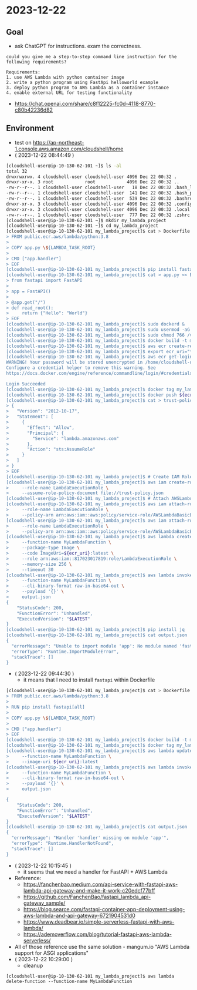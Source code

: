 # 2023-12-22

## Goal

* ask ChatGPT for instructions. exam the correctness.
```
could you give me a step-to-step command line instruction for the following requirements?

Requirements:
1. use AWS Lambda with python container image
2. write a python program using FastApi helloworld example
3. deploy python program to AWS Lambda as a container instance
4. enable external URL for testing functionality
```
* https://chat.openai.com/share/c8f12225-fc0d-4118-8770-c80b42236d82

## Environment

* test on https://ap-northeast-1.console.aws.amazon.com/cloudshell/home
* ( 2023-12-22 08:44:49 )
```bash
[cloudshell-user@ip-10-130-62-101 ~]$ ls -al
total 32
drwxrwxrwx. 4 cloudshell-user cloudshell-user 4096 Dec 22 00:32 .
drwxr-xr-x. 3 root            root            4096 Dec 22 00:32 ..
-rw-r--r--. 1 cloudshell-user cloudshell-user   18 Dec 22 00:32 .bash_logout
-rw-r--r--. 1 cloudshell-user cloudshell-user  141 Dec 22 00:32 .bash_profile
-rw-r--r--. 1 cloudshell-user cloudshell-user  539 Dec 22 00:32 .bashrc
drwxr-xr-x. 3 cloudshell-user cloudshell-user 4096 Dec 22 00:32 .config
drwxr-xr-x. 3 cloudshell-user cloudshell-user 4096 Dec 22 00:32 .local
-rw-r--r--. 1 cloudshell-user cloudshell-user  777 Dec 22 00:32 .zshrc
[cloudshell-user@ip-10-130-62-101 ~]$ mkdir my_lambda_project
[cloudshell-user@ip-10-130-62-101 ~]$ cd my_lambda_project
[cloudshell-user@ip-10-130-62-101 my_lambda_project]$ cat > Dockerfile << EOF
> FROM public.ecr.aws/lambda/python:3.8
> 
> COPY app.py \${LAMBDA_TASK_ROOT}
> 
> CMD ["app.handler"]
> EOF
[cloudshell-user@ip-10-130-62-101 my_lambda_project]$ pip install fastapi[all]
[cloudshell-user@ip-10-130-62-101 my_lambda_project]$ cat > app.py << EOF
> from fastapi import FastAPI
> 
> app = FastAPI()
> 
> @app.get("/")
> def read_root():
>     return {"Hello": "World"}
> EOF
[cloudshell-user@ip-10-130-62-101 my_lambda_project]$ sudo dockerd &     # https://stackoverflow.com/a/76041922
[cloudshell-user@ip-10-130-62-101 my_lambda_project]$ sudo usermod -aG docker $USER
[cloudshell-user@ip-10-130-62-101 my_lambda_project]$ sudo chmod 766 /var/run/docker.sock 
[cloudshell-user@ip-10-130-62-101 my_lambda_project]$ docker build -t my_lambda_function .
[cloudshell-user@ip-10-130-62-101 my_lambda_project]$ aws ecr create-repository --repository-name jazz-ecr
[cloudshell-user@ip-10-130-62-101 my_lambda_project]$ export ecr_uri="********.dkr.ecr.ap-northeast-1.amazonaws.com/jazz-ecr"
[cloudshell-user@ip-10-130-62-101 my_lambda_project]$ aws ecr get-login-password | docker login --username AWS --password-stdin $ecr_uri 
WARNING! Your password will be stored unencrypted in /home/cloudshell-user/.docker/config.json.
Configure a credential helper to remove this warning. See
https://docs.docker.com/engine/reference/commandline/login/#credentials-store

Login Succeeded
[cloudshell-user@ip-10-130-62-101 my_lambda_project]$ docker tag my_lambda_function:latest ${ecr_uri}:latest
[cloudshell-user@ip-10-130-62-101 my_lambda_project]$ docker push ${ecr_uri}:latest
[cloudshell-user@ip-10-130-62-101 my_lambda_project]$ cat > trust-policy.json << EOF
> {
>   "Version": "2012-10-17",
>   "Statement": [
>     {
>       "Effect": "Allow",
>       "Principal": {
>         "Service": "lambda.amazonaws.com"
>       },
>       "Action": "sts:AssumeRole"
>     }
>   ]
> }
> EOF
[cloudshell-user@ip-10-130-62-101 my_lambda_project]$ # Create IAM Role
[cloudshell-user@ip-10-130-62-101 my_lambda_project]$ aws iam create-role \
>     --role-name LambdaExecutionRole \
>     --assume-role-policy-document file://trust-policy.json
[cloudshell-user@ip-10-130-62-101 my_lambda_project]$ # Attach AWSLambdaBasicExecutionRole policy to the IAM Role
[cloudshell-user@ip-10-130-62-101 my_lambda_project]$ aws iam attach-role-policy \
>     --role-name LambdaExecutionRole \
>     --policy-arn arn:aws:iam::aws:policy/service-role/AWSLambdaBasicExecutionRole
[cloudshell-user@ip-10-130-62-101 my_lambda_project]$ aws iam attach-role-policy \
>     --role-name LambdaExecutionRole \
>     --policy-arn arn:aws:iam::aws:policy/service-role/AWSLambdaBasicExecutionRole
[cloudshell-user@ip-10-130-62-101 my_lambda_project]$ aws lambda create-function \
>     --function-name MyLambdaFunction \
>     --package-type Image \
>     --code ImageUri=${ecr_uri}:latest \
>     --role arn:aws:iam::817023017819:role/LambdaExecutionRole \
>     --memory-size 256 \
>     --timeout 30
[cloudshell-user@ip-10-130-62-101 my_lambda_project]$ aws lambda invoke \
>     --function-name MyLambdaFunction \
>     --cli-binary-format raw-in-base64-out \
>     --payload '{}' \
>     output.json
{
    "StatusCode": 200,
    "FunctionError": "Unhandled",
    "ExecutedVersion": "$LATEST"
}
[cloudshell-user@ip-10-130-62-101 my_lambda_project]$ pip install jq
[cloudshell-user@ip-10-130-62-101 my_lambda_project]$ cat output.json | jq .
{
  "errorMessage": "Unable to import module 'app': No module named 'fastapi'",
  "errorType": "Runtime.ImportModuleError",
  "stackTrace": []
}
```
* ( 2023-12-22 09:44:30 )
    * it means that I need to install `fastapi` within Dockerfile
```bash
[cloudshell-user@ip-10-130-62-101 my_lambda_project]$ cat > Dockerfile << EOF
> FROM public.ecr.aws/lambda/python:3.8
> 
> RUN pip install fastapi[all]
> 
> COPY app.py \${LAMBDA_TASK_ROOT}
> 
> CMD ["app.handler"]
> EOF
[cloudshell-user@ip-10-130-62-101 my_lambda_project]$ docker build -t my_lambda_function .
[cloudshell-user@ip-10-130-62-101 my_lambda_project]$ docker tag my_lambda_function:latest ${ecr_uri}:latest
[cloudshell-user@ip-10-130-62-101 my_lambda_project]$ aws lambda update-function-code \
>     --function-name MyLambdaFunction \
>     --image-uri ${ecr_uri}:latest
[cloudshell-user@ip-10-130-62-101 my_lambda_project]$ aws lambda invoke \
>     --function-name MyLambdaFunction \
>     --cli-binary-format raw-in-base64-out \
>     --payload '{}' \
>     output.json

{
    "StatusCode": 200,
    "FunctionError": "Unhandled",
    "ExecutedVersion": "$LATEST"
}
[cloudshell-user@ip-10-130-62-101 my_lambda_project]$ cat output.json | jq .
{
  "errorMessage": "Handler 'handler' missing on module 'app'",
  "errorType": "Runtime.HandlerNotFound",
  "stackTrace": []
}
```
* ( 2023-12-22 10:15:45 )
    - it seems that we need a handler for FastAPI + AWS Lambda
* Reference:
    - https://fanchenbao.medium.com/api-service-with-fastapi-aws-lambda-api-gateway-and-make-it-work-c20edcf77bff
    - https://github.com/FanchenBao/fastapi_lambda_api-gateway_sample/
    - https://blog.searce.com/fastapi-container-app-deployment-using-aws-lambda-and-api-gateway-6721904531d0
    - https://www.deadbear.io/simple-serverless-fastapi-with-aws-lambda/
    - https://ademoverflow.com/blog/tutorial-fastapi-aws-lambda-serverless/
* All of those reference use the same solution - mangum.io "AWS Lambda support for ASGI applications"
* ( 2023-12-22 10:29:00 )
    - cleanup 
```
[cloudshell-user@ip-10-130-62-101 my_lambda_project]$ aws lambda delete-function --function-name MyLambdaFunction
```